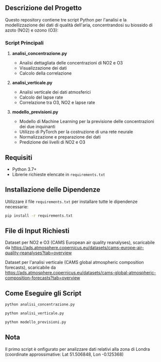 
## Descrizione del Progetto
Questo repository contiene tre script Python per l'analisi e la modellizzazione dei dati di qualità dell'aria, concentrandosi su biossido di azoto (NO2) e ozono (O3):

### Script Principali
1. **analisi_concentrazione.py**
   - Analisi dettagliata delle concentrazioni di NO2 e O3
   - Visualizzazione dei dati
   - Calcolo della correlazione

2. **analisi_verticale.py**
   - Analisi verticale dei dati atmosferici
   - Calcolo del lapse rate
   - Correlazione tra O3, NO2 e lapse rate

3. **modello_previsioni.py**
   - Modello di Machine Learning per la previsione delle concentrazioni dei due inquinanti
   - Utilizzo di PyTorch per la costruzione di una rete neurale
   - Normalizzazione e preparazione dei dati
   - Predizione dei livelli di NO2 e O3

## Requisiti
- Python 3.7+
- Librerie richieste elencate in `requirements.txt`

## Installazione delle Dipendenze
Utilizzare il file `requirements.txt` per installare tutte le dipendenze necessarie:
```bash
pip install -r requirements.txt
```

## File di Input Richiesti
Dataset per NO2 e O3 (CAMS European air quality reanalyses), scaricabile da https://ads.atmosphere.copernicus.eu/datasets/cams-europe-air-quality-reanalyses?tab=overview 

Dataset per l'analisi verticale (CAMS global atmospheric composition forecasts), scaricabile da https://ads.atmosphere.copernicus.eu/datasets/cams-global-atmospheric-composition-forecasts?tab=overview

## Come Eseguire gli Script
```bash
python analisi_concentrazione.py

python analisi_verticale.py

python modello_previsioni.py
```
## Nota
Il primo script è onfigurato per analizzare dati relativi alla zona di Londra (coordinate approssimative: Lat 51.506848, Lon -0.125368) 

